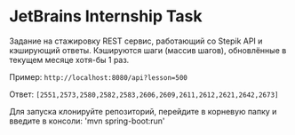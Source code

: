 # JetBrains Internship Task
Задание на стажировку
REST сервис, работающий со Stepik API и кэширующий ответы.
Кэшируются шаги (массив шагов), обновлённые в текущем месяце хотя-бы 1 раз.

Пример:
`http://localhost:8080/api?lesson=500`

Ответ:
`[2551,2573,2580,2582,2583,2606,2609,2611,2612,2621,2642,2673]`

Для запуска клонируйте репозиторий, перейдите в корневую папку и введите в консоли:
'mvn spring-boot:run'
